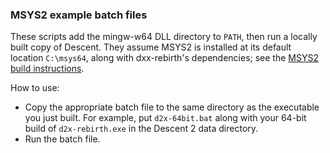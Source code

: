 ### MSYS2 example batch files

These scripts add the mingw-w64 DLL directory to `PATH`, then run a locally built copy of Descent. They assume MSYS2 is installed at its default location `C:\msys64`, along with dxx-rebirth's dependencies; see the [MSYS2 build instructions](../../INSTALL.markdown#compiling-with-msys2).

How to use:
* Copy the appropriate batch file to the same directory as the executable you just built. For example, put `d2x-64bit.bat` along with your 64-bit build of `d2x-rebirth.exe` in the Descent 2 data directory.
* Run the batch file.
